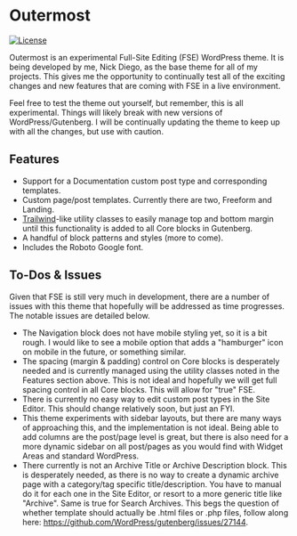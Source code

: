 # Outermost

[![License](https://img.shields.io/badge/license-GPL--2.0%2B-green.svg)](https://github.com/ndiego/outermost/blob/master/LICENSE.txt)

Outermost is an experimental Full-Site Editing (FSE) WordPress theme. It is being developed by me, Nick Diego, as the base theme for all of my projects. This gives me the opportunity to continually test all of the exciting changes and new features that are coming with FSE in a live environment.

Feel free to test the theme out yourself, but remember, this is all experimental. Things will likely break with new versions of WordPress/Gutenberg. I will be continually updating the theme to keep up with all the changes, but use with caution.

## Features

* Support for a Documentation custom post type and corresponding templates.
* Custom page/post templates. Currently there are two, Freeform and Landing.
* [Trailwind](https://tailwindcss.com/)-like utility classes to easily manage top and bottom margin until this functionality is added to all Core blocks in Gutenberg.
* A handful of block patterns and styles (more to come).
* Includes the Roboto Google font.

## To-Dos & Issues

Given that FSE is still very much in development, there are a number of issues with this theme that hopefully will be addressed as time progresses. The notable issues are detailed below.

* The Navigation block does not have mobile styling yet, so it is a bit rough. I would like to see a mobile option that adds a "hamburger" icon on mobile in the future, or something similar.
* The spacing (margin & padding) control on Core blocks is desperately needed and is currently managed using the utility classes noted in the Features section above. This is not ideal and hopefully we will get full spacing control in all Core blocks. This will allow for "true" FSE.
* There is currently no easy way to edit custom post types in the Site Editor. This should change relatively soon, but just an FYI.
* This theme experiments with sidebar layouts, but there are many ways of approaching this, and the implementation is not ideal. Being able to add columns are the post/page level is great, but there is also need for a more dynamic sidebar on all post/pages as you would find with Widget Areas and standard WordPress.
* There currently is not an Archive Title or Archive Description block. This is desperately needed, as there is no way to create a dynamic archive page with a category/tag specific title/description. You have to manual do it for each one in the Site Editor, or resort to a more generic title like "Archive". Same is true for Search Archives. This begs the question of whether template should actually be .html files or .php files, follow along here: https://github.com/WordPress/gutenberg/issues/27144. 
